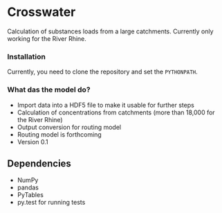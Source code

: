 # Crosswater #

Calculation of substances loads from a large catchments.
Currently only working for the River Rhine. 

### Installation 

Currently, you need to clone the repository and set the `PYTHONPATH`.

### What das the model do? ###

* Import data into a HDF5 file to make it usable for further steps
* Calculation of concentrations from catchments (more than 18,000 for the River Rhine)
* Output conversion for routing model
* Routing model is forthcoming
* Version 0.1

## Dependencies

* NumPy
* pandas
* PyTables
* py.test for running tests